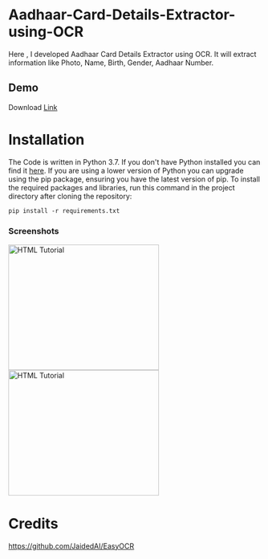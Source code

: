 # Aadhaar-Card-Details-Extractor-using-OCR
Here , I developed Aadhaar Card Details Extractor using OCR. It will extract information like Photo, Name, Birth, Gender, Aadhaar Number. 

## Demo
Download [Link](https://raw.githubusercontent.com/nileshchilka1/Aadhaar-Card-Details-Extractor-using-OCR/master/How%20it%20works.mp4)

# Installation
The Code is written in Python 3.7. If you don't have Python installed you can find it [here](https://www.python.org/downloads/). If you are using a lower version of Python you can upgrade using the pip package, ensuring you have the latest version of pip. To install the required packages and libraries, run this command in the project directory after cloning the repository:

```markdown
pip install -r requirements.txt
```
### Screenshots

<img src = "https://github.com/nileshchilka1/Aadhaar-Card-Details-Extractor-using-OCR/blob/master/Screenshot%20(1).png"
         alt = "HTML Tutorial" height = "250" width = "300" />
<img src = "https://github.com/nileshchilka1/Aadhaar-Card-Details-Extractor-using-OCR/blob/master/Screenshot%20(2).png"
         alt = "HTML Tutorial" height = "250" width = "300" /> 

         
# Credits 
https://github.com/JaidedAI/EasyOCR
